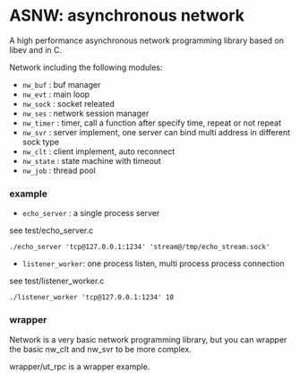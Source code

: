 # ASNW: asynchronous network
A high performance asynchronous network programming library based on libev and in C.

Network including the following modules:

- `nw_buf`   : buf manager
- `nw_evt`   : main loop
- `nw_sock`  : socket releated
- `nw_ses`   : network session manager
- `nw_timer` : timer, call a function after specify time, repeat or not repeat
- `nw_svr`   : server implement, one server can bind multi address in different sock type
- `nw_clt`   : client implement, auto reconnect
- `nw_state` : state machine with timeout
- `nw_job`   : thread pool

### example
- `echo_server` : a single process server

see test/echo_server.c

```
./echo_server 'tcp@127.0.0.1:1234' 'stream@/tmp/echo_stream.sock'
```

- `listener_worker`: one process listen, multi process process connection

see test/listener_worker.c

```
./listener_worker 'tcp@127.0.0.1:1234' 10
```

### wrapper
Network is a very basic network programming library, but you can wrapper the basic nw_clt
and nw_svr to be more complex.

wrapper/ut_rpc is a wrapper example.
